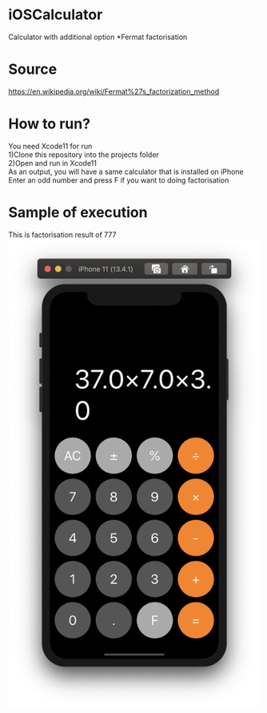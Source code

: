 # iOSCalculator
Calculator with additional option *Fermat factorisation

# Source
https://en.wikipedia.org/wiki/Fermat%27s_factorization_method

# How to run?
You need Xcode11 for run   
1)Clone this repository into the projects folder  
2)Open and run in Xcode11  
As an output, you will have a same calculator that is installed on iPhone  
Enter an odd number and press F if you want to doing factorisation     

# Sample of execution 
This is factorisation result of 777  
![alt-text](https://github.com/AleksandrTolstoy/iOSCalculator/blob/master/sample.png)
